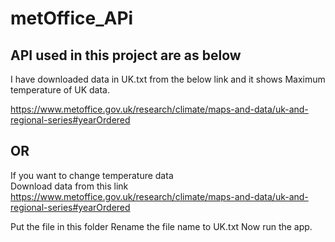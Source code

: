 # metOffice_APi

## API used in this project are as below 
I have downloaded data in UK.txt from the below link and it shows Maximum temperature of UK data.

https://www.metoffice.gov.uk/research/climate/maps-and-data/uk-and-regional-series#yearOrdered


## OR 

If you  want to change temperature data  
Download data from this link
https://www.metoffice.gov.uk/research/climate/maps-and-data/uk-and-regional-series#yearOrdered

Put the file in this folder 
Rename the file name to UK.txt 
Now run the app.








   



